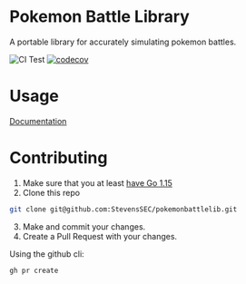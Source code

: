 # Pokemon Battle Library

A portable library for accurately simulating pokemon battles.

![CI Test](https://github.com/StevensSEC/pokemonbattlelib/workflows/CI%20Test/badge.svg)
[![codecov](https://codecov.io/gh/StevensSEC/pokemonbattlelib/branch/main/graph/badge.svg?token=lFGcKzL3Cp)](https://codecov.io/gh/StevensSEC/pokemonbattlelib)

# Usage

[Documentation](https://pkg.go.dev/github.com/StevensSEC/pokemonbattlelib)

# Contributing

1. Make sure that you at least [have Go 1.15](https://golang.org/dl/)
2. Clone this repo

```bash
git clone git@github.com:StevensSEC/pokemonbattlelib.git
```

3. Make and commit your changes.
4. Create a Pull Request with your changes.

Using the github cli:
```bash
gh pr create
```

